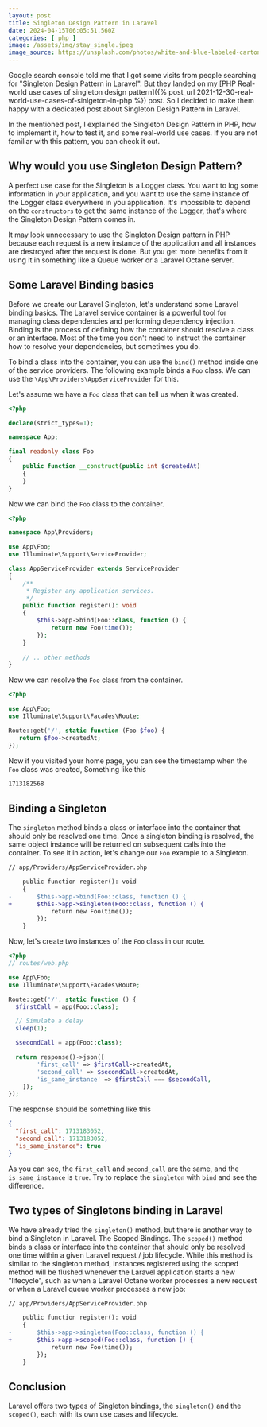 ```yaml
---
layout: post
title: Singleton Design Pattern in Laravel
date: 2024-04-15T06:05:51.560Z
categories: [ php ]
image: /assets/img/stay_single.jpeg
image_source: https://unsplash.com/photos/white-and-blue-labeled-carton-jmRikC7H2FA
---
```


Google search console told me that I got some visits from people searching for "Singleton Design Pattern in Laravel".
But they landed on my [PHP Real-world use cases of singleton design pattern]({% post_url
2021-12-30-real-world-use-cases-of-sinlgeton-in-php %}) post. So I decided to make them happy with a dedicated post
about Singleton Design Pattern in Laravel.

In the mentioned post, I explained the Singleton Design Pattern in PHP, how to implement it, how to test it, and some
real-world use cases. If you are not familiar with this pattern, you can check it out.

## Why would you use Singleton Design Pattern?

A perfect use case for the Singleton is a Logger class. You want to log some information in your application, and you
want to use the same instance of the Logger class everywhere in you application. It's impossible to depend on
the `constructors` to get the same instance of the Logger, that's where the Singleton Design Pattern comes in.

It may look unnecessary to use the Singleton Design pattern in PHP because each request is a new instance of the
application and all instances are destroyed after the request is done. But you get more benefits from it using it in
something like a Queue worker or a Laravel Octane server.

## Some Laravel Binding basics

Before we create our Laravel Singleton, let's understand some Laravel binding basics. The Laravel service container is a
powerful tool for managing class dependencies and performing dependency injection. Binding is the process of defining
how the container should resolve a class or an interface. Most of the time you don't need to instruct the container how
to resolve your dependencies, but sometimes you do.

To bind a class into the container, you can use the `bind()` method inside one of the service providers. The following
example binds a `Foo` class. We can use the `\App\Providers\AppServiceProvider` for this.

Let's assume we have a `Foo` class that can tell us when it was created.

```php
<?php

declare(strict_types=1);

namespace App;

final readonly class Foo
{
    public function __construct(public int $createdAt)
    {
    }
}
```

Now we can bind the `Foo` class to the container.

```php
<?php

namespace App\Providers;

use App\Foo;
use Illuminate\Support\ServiceProvider;

class AppServiceProvider extends ServiceProvider
{
    /**
     * Register any application services.
     */
    public function register(): void
    {
        $this->app->bind(Foo::class, function () {
            return new Foo(time());
        });
    }
    
    // .. other methods
}
```

Now we can resolve the `Foo` class from the container.

```php
<?php

use App\Foo;
use Illuminate\Support\Facades\Route;

Route::get('/', static function (Foo $foo) {
   return $foo->createdAt;
});

```

Now if you visited your home page, you can see the timestamp when the `Foo` class was created, Something like this

```markdown
1713182568
```

## Binding a Singleton

The `singleton` method binds a class or interface into the container that should only be resolved one time. Once a
singleton binding is resolved, the same object instance will be returned on subsequent calls into the container. To see
it in action, let's change our `Foo` example to a Singleton.

```diff
// app/Providers/AppServiceProvider.php

    public function register(): void
    {   
-       $this->app->bind(Foo::class, function () {
+       $this->app->singleton(Foo::class, function () {
            return new Foo(time());
        });
    }

```

Now, let's create two instances of the `Foo` class in our route.

```php
<?php
// routes/web.php

use App\Foo;
use Illuminate\Support\Facades\Route;

Route::get('/', static function () {
  $firstCall = app(Foo::class);

  // Simulate a delay
  sleep(1);

  $secondCall = app(Foo::class);

  return response()->json([
        'first_call' => $firstCall->createdAt,
        'second_call' => $secondCall->createdAt,
        'is_same_instance' => $firstCall === $secondCall,
    ]);
});
```

The response should be something like this

```json
{
  "first_call": 1713183052,
  "second_call": 1713183052,
  "is_same_instance": true
}
```

As you can see, the `first_call` and `second_call` are the same, and the `is_same_instance` is `true`. Try to replace
the `singleton` with `bind` and see the difference.

## Two types of Singletons binding in Laravel

We have already tried the `singleton()` method, but there is another way to bind a Singleton in Laravel. The Scoped
Bindings. The `scoped()` method binds a class or interface into the container that should only be resolved one time
within a given Laravel request / job lifecycle. While this method is similar to the singleton method, instances
registered using the scoped method will be flushed whenever the Laravel application starts a new "lifecycle", such as
when a Laravel Octane worker processes a new request or when a Laravel queue worker processes a new job:

```diff
// app/Providers/AppServiceProvider.php

    public function register(): void
    {   
-       $this->app->singleton(Foo::class, function () {
+       $this->app->scoped(Foo::class, function () {
            return new Foo(time());
        });
    }

```

## Conclusion

Laravel offers two types of Singleton bindings, the `singleton()` and the `scoped()`, each with its own use cases and
lifecycle.
